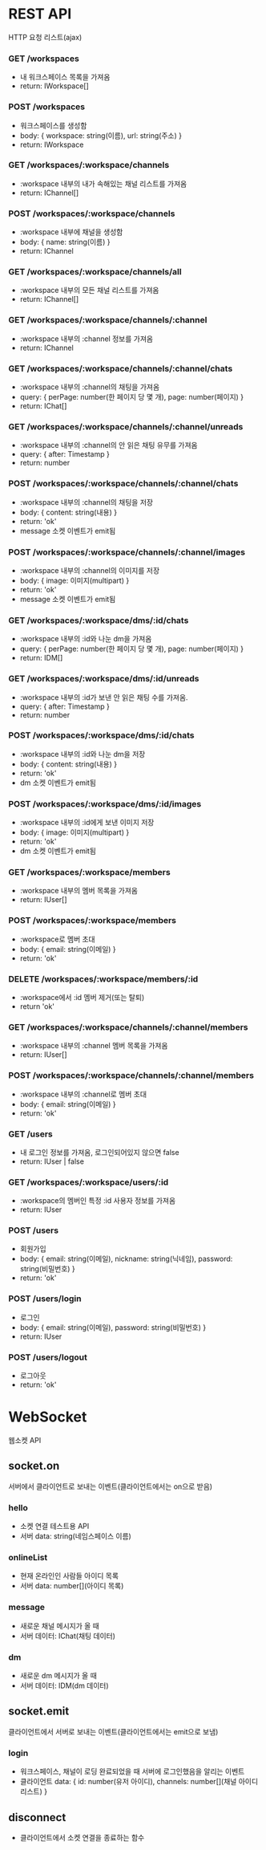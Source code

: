 # REST API

HTTP 요청 리스트(ajax)

### GET /workspaces

- 내 워크스페이스 목록을 가져옴
- return: IWorkspace[]

### POST /workspaces

- 워크스페이스를 생성함
- body: { workspace: string(이름), url: string(주소) }
- return: IWorkspace

### GET /workspaces/:workspace/channels

- :workspace 내부의 내가 속해있는 채널 리스트를 가져옴
- return: IChannel[]

### POST /workspaces/:workspace/channels

- :workspace 내부에 채널을 생성함
- body: { name: string(이름) }
- return: IChannel

### GET /workspaces/:workspace/channels/all

- :workspace 내부의 모든 채널 리스트를 가져옴
- return: IChannel[]

### GET /workspaces/:workspace/channels/:channel

- :workspace 내부의 :channel 정보를 가져옴
- return: IChannel

### GET /workspaces/:workspace/channels/:channel/chats

- :workspace 내부의 :channel의 채팅을 가져옴
- query: { perPage: number(한 페이지 당 몇 개), page: number(페이지) }
- return: IChat[]

### GET /workspaces/:workspace/channels/:channel/unreads

- :workspace 내부의 :channel의 안 읽은 채팅 유무를 가져옴
- query: { after: Timestamp }
- return: number

### POST /workspaces/:workspace/channels/:channel/chats

- :workspace 내부의 :channel의 채팅을 저장
- body: { content: string(내용) }
- return: 'ok'
- message 소켓 이벤트가 emit됨

### POST /workspaces/:workspace/channels/:channel/images

- :workspace 내부의 :channel의 이미지를 저장
- body: { image: 이미지(multipart) }
- return: 'ok'
- message 소켓 이벤트가 emit됨

### GET /workspaces/:workspace/dms/:id/chats

- :workspace 내부의 :id와 나눈 dm을 가져옴
- query: { perPage: number(한 페이지 당 몇 개), page: number(페이지) }
- return: IDM[]

### GET /workspaces/:workspace/dms/:id/unreads

- :workspace 내부의 :id가 보낸 안 읽은 채팅 수를 가져옴.
- query: { after: Timestamp }
- return: number

### POST /workspaces/:workspace/dms/:id/chats

- :workspace 내부의 :id와 나눈 dm을 저장
- body: { content: string(내용) }
- return: 'ok'
- dm 소켓 이벤트가 emit됨

### POST /workspaces/:workspace/dms/:id/images

- :workspace 내부의 :id에게 보낸 이미지 저장
- body: { image: 이미지(multipart) }
- return: 'ok'
- dm 소켓 이벤트가 emit됨

### GET /workspaces/:workspace/members

- :workspace 내부의 멤버 목록을 가져옴
- return: IUser[]

### POST /workspaces/:workspace/members

- :workspace로 멤버 초대
- body: { email: string(이메일) }
- return: 'ok'

### DELETE /workspaces/:workspace/members/:id

- :workspace에서 :id 멤버 제거(또는 탈퇴)
- return 'ok'

### GET /workspaces/:workspace/channels/:channel/members

- :workspace 내부의 :channel 멤버 목록을 가져옴
- return: IUser[]

### POST /workspaces/:workspace/channels/:channel/members

- :workspace 내부의 :channel로 멤버 초대
- body: { email: string(이메일) }
- return: 'ok'

### GET /users

- 내 로그인 정보를 가져옴, 로그인되어있지 않으면 false
- return: IUser | false

### GET /workspaces/:workspace/users/:id

- :workspace의 멤버인 특정 :id 사용자 정보를 가져옴
- return: IUser

### POST /users

- 회원가입
- body: { email: string(이메일), nickname: string(닉네임), password: string(비밀번호) }
- return: 'ok'

### POST /users/login

- 로그인
- body: { email: string(이메일), password: string(비밀번호) }
- return: IUser

### POST /users/logout

- 로그아웃
- return: 'ok'

# WebSocket

웹소켓 API

## socket.on

서버에서 클라이언트로 보내는 이벤트(클라이언트에서는 on으로 받음)

### hello

- 소켓 연결 테스트용 API
- 서버 data: string(네임스페이스 이름)

### onlineList

- 현재 온라인인 사람들 아이디 목록
- 서버 data: number[](아이디 목록)

### message

- 새로운 채널 메시지가 올 때
- 서버 데이터: IChat(채팅 데이터)

### dm

- 새로운 dm 메시지가 올 때
- 서버 데이터: IDM(dm 데이터)

## socket.emit

클라이언트에서 서버로 보내는 이벤트(클라이언트에서는 emit으로 보냄)

### login

- 워크스페이스, 채널이 로딩 완료되었을 때 서버에 로그인했음을 알리는 이벤트
- 클라이언트 data: { id: number(유저 아이디), channels: number[](채널 아이디 리스트) }

## disconnect

- 클라이언트에서 소켓 연결을 종료하는 함수
